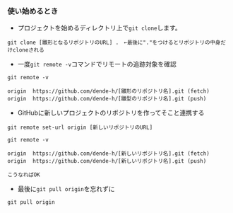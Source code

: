 ### 使い始めるとき

- プロジェクトを始めるディレクトリ上で`git clone`します。

```
git clone [雛形となるリポジトリのURL] .　←最後に"."をつけるとリポジトリの中身だけcloneされる
```

- 一度`git remote -v`コマンドでリモートの追跡対象を確認

```
git remote -v

origin  https://github.com/dende-h/[雛形のリポジトリ名].git (fetch)
origin  https://github.com/dende-h/[雛型のリポジトリ名].git (push)
```

- GitHubに新しいプロジェクトのリポジトリを作ってそこと連携する

```
git remote set-url origin [新しいリポジトリのURL]

git remote -v

origin  https://github.com/dende-h/[新しいリポジトリ名].git (fetch)
origin  https://github.com/dende-h/[新しいリポジトリ名].git (push)

こうなればOK
```

- 最後に`git pull origin`を忘れずに

```
git pull origin
```
